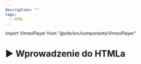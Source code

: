 ```yaml
---
description: ""
tags:
  - HTML
---
```


import VimeoPlayer from "@site/src/components/VimeoPlayer"

# ▶️ Wprowadzenie do HTMLa

<VimeoPlayer videoId="749762985" />
